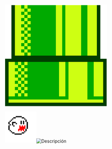 ![tuberia_mariano](https://github.com/Deploy-peace/Deploy-peace/blob/cd18f06745faf81f2ea6eac8836a56dc21538eb8/mariano(1).png)


<img src="https://github.com/Deploy-peace/Deploy-peace/blob/a768350d783219be5c951105a97daea17aed7792/fantasma.png" alt="Descripción" width="100" height="100"><img src="https://github.com/Deploy-peace/Deploy-peace/blob/5f0b5d320107d7d2b0996d8e609da5e410c88d31/T%C3%ADtulo.png" alt="Descripción" width="1000" height="1000">
